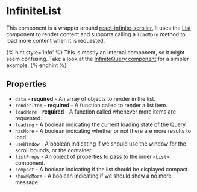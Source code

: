 # InfiniteList

This component is a wrapper around [react-infinite-scroller.](https://www.npmjs.com/package/react-infinite-scroller)
It uses the [List](../ant-extensions/List.md) component to render content and
supports calling a `loadMore` method to load more content when it is requested.

{% hint style='info' %}
This is mostly an internal component, so it might seem confusing. Take a look
at the [InfiniteQuery component](InfiniteQuery.md) for a simpler example.
{% endhint %}

## Properties

- `data` - **required** - An array of objects to render in the list.
- `renderItem` - **required** - A function called to render a list item.
- `loadMore` - **required** - A function called whenever more items are requested.
- `loading` - A boolean indicating the current loading state of the Query.
- `hasMore` - A boolean indicating whether or not there are more results to load.
- `useWindow` - A boolean indicating if we should use the window for the scroll
  bounds, or the container.
- `listProps` - An object of properties to pass to the inner `<List>` component.
- `compact` - A boolean indicating if the list should be displayed compact.
- `showNoMore` - A boolean indicating if we should show a no more message.

